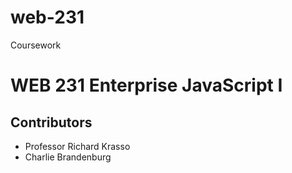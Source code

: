 # web-231
Coursework
<h1>WEB 231 Enterprise JavaScript I</h1>
<h2>Contributors</h2>
<ul>
  <li>Professor Richard Krasso</li>
  <li>Charlie Brandenburg</li>
</ul>
